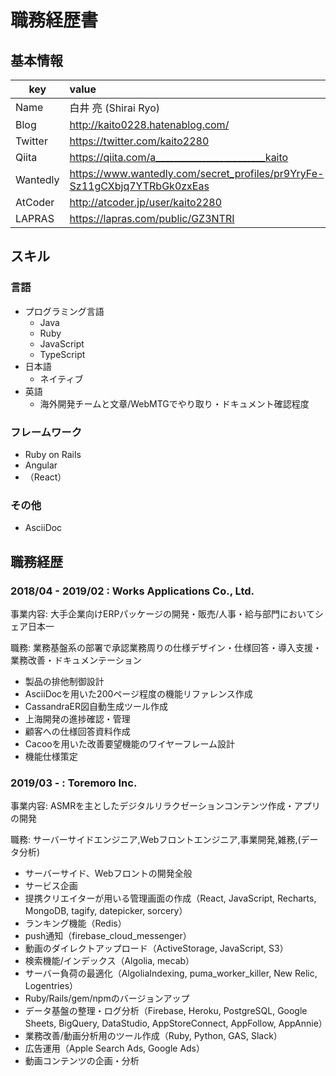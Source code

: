 # 職務経歴書

## 基本情報

key|value|
|---|:----|
|Name|白井 亮 (Shirai Ryo)|
|Blog|http://kaito0228.hatenablog.com/|
|Twitter|https://twitter.com/kaito2280|
|Qiita|https://qiita.com/a________________________kaito|
|Wantedly|https://www.wantedly.com/secret_profiles/pr9YryFe-Sz11gCXbjq7YTRbGk0zxEas|
|AtCoder|http://atcoder.jp/user/kaito2280|
|LAPRAS|https://lapras.com/public/GZ3NTRI|

## スキル

### 言語

- プログラミング言語
  - Java
  - Ruby
  - JavaScript
  - TypeScript
- 日本語
  - ネイティブ
- 英語
  - 海外開発チームと文章/WebMTGでやり取り・ドキュメント確認程度

### フレームワーク

- Ruby on Rails
- Angular
- （React）

### その他

- AsciiDoc

<!---

## 強み

## やったことはないが興味があるもの

## 登壇歴

## 受賞歴
-->

## 職務経歴

### 2018/04 - 2019/02 : Works Applications Co., Ltd.

事業内容: 大手企業向けERPパッケージの開発・販売/人事・給与部門においてシェア日本一

職務: 業務基盤系の部署で承認業務周りの仕様デザイン・仕様回答・導入支援・業務改善・ドキュメンテーション

- 製品の排他制御設計
- AsciiDocを用いた200ページ程度の機能リファレンス作成
- CassandraER図自動生成ツール作成
- 上海開発の進捗確認・管理
- 顧客への仕様回答資料作成
- Cacooを用いた改善要望機能のワイヤーフレーム設計
- 機能仕様策定

### 2019/03 - : Toremoro Inc.

事業内容: ASMRを主としたデジタルリラクゼーションコンテンツ作成・アプリの開発

職務: サーバーサイドエンジニア,Webフロントエンジニア,事業開発,雑務,(データ分析)

- サーバーサイド、Webフロントの開発全般
- サービス企画
- 提携クリエイターが用いる管理画面の作成（React, JavaScript, Recharts, MongoDB, tagify, datepicker, sorcery）
- ランキング機能（Redis）
- push通知（firebase_cloud_messenger）
- 動画のダイレクトアップロード（ActiveStorage, JavaScript, S3）
- 検索機能/インデックス（Algolia, mecab）
- サーバー負荷の最適化（AlgoliaIndexing, puma_worker_killer, New Relic, Logentries）
- Ruby/Rails/gem/npmのバージョンアップ 
- データ基盤の整理・ログ分析（Firebase, Heroku, PostgreSQL, Google Sheets, BigQuery, DataStudio, AppStoreConnect, AppFollow, AppAnnie）
- 業務改善/動画分析用のツール作成（Ruby, Python, GAS, Slack）
- 広告運用（Apple Search Ads, Google Ads）
- 動画コンテンツの企画・分析